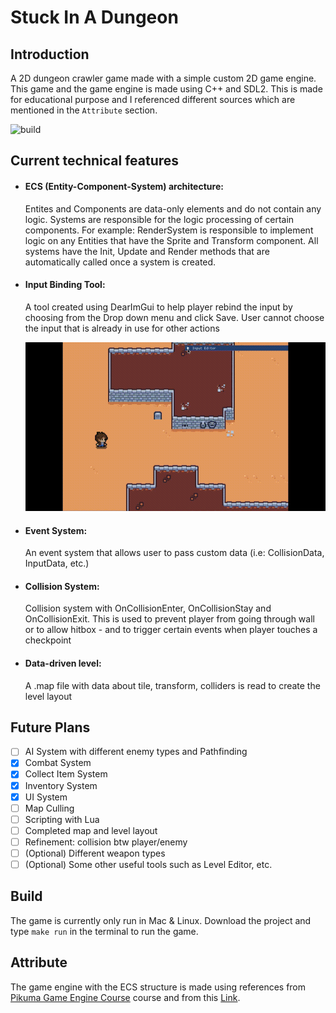 # Stuck In A Dungeon
## Introduction
A 2D dungeon crawler game made with a simple custom 2D game engine. This game and the game engine is made using C++ and SDL2. This is made for educational purpose and I referenced different sources which are mentioned in the `Attribute` section.

<img src="https://github.com/ngol0/DungeonStuck/blob/main/gameplay.gif" width="900" title="build">

## Current technical features
  * #### ECS (Entity-Component-System) architecture:
    Entites and Components are data-only elements and do not contain any logic. Systems are responsible for the logic processing of certain components. For example: RenderSystem is responsible to implement logic on any Entities that have the Sprite and Transform component. All systems have the Init, Update and Render methods that are automatically called once a system is created.

 * #### Input Binding Tool:
   A tool created using DearImGui to help player rebind the input by choosing from the Drop down menu and click Save. User cannot choose the input that is already in use for other actions

   <img src="https://github.com/ngol0/DungeonStuck/blob/main/input.gif" width="900" title="build">

 * #### Event System:
   An event system that allows user to pass custom data (i.e: CollisionData, InputData, etc.)
   
 * #### Collision System:
   Collision system with OnCollisionEnter, OnCollisionStay and OnCollisionExit. This is used to prevent player from going through wall or to allow hitbox - and to trigger certain events when player touches a checkpoint

 * #### Data-driven level:
   A .map file with data about tile, transform, colliders is read to create the level layout

## Future Plans
- [ ] AI System with different enemy types and Pathfinding
- [x] Combat System
- [x] Collect Item System
- [x] Inventory System
- [x] UI System
- [ ] Map Culling
- [ ] Scripting with Lua
- [ ] Completed map and level layout
- [ ] Refinement: collision btw player/enemy
- [ ] (Optional) Different weapon types
- [ ] (Optional) Some other useful tools such as Level Editor, etc.

## Build
The game is currently only run in Mac & Linux. Download the project and type `make run` in the terminal to run the game.

## Attribute
The game engine with the ECS structure is made using references from [Pikuma Game Engine Course](https://pikuma.com/courses/cpp-2d-game-engine-development) course and from this [Link](https://www.david-colson.com/2020/02/09/making-a-simple-ecs.html).
